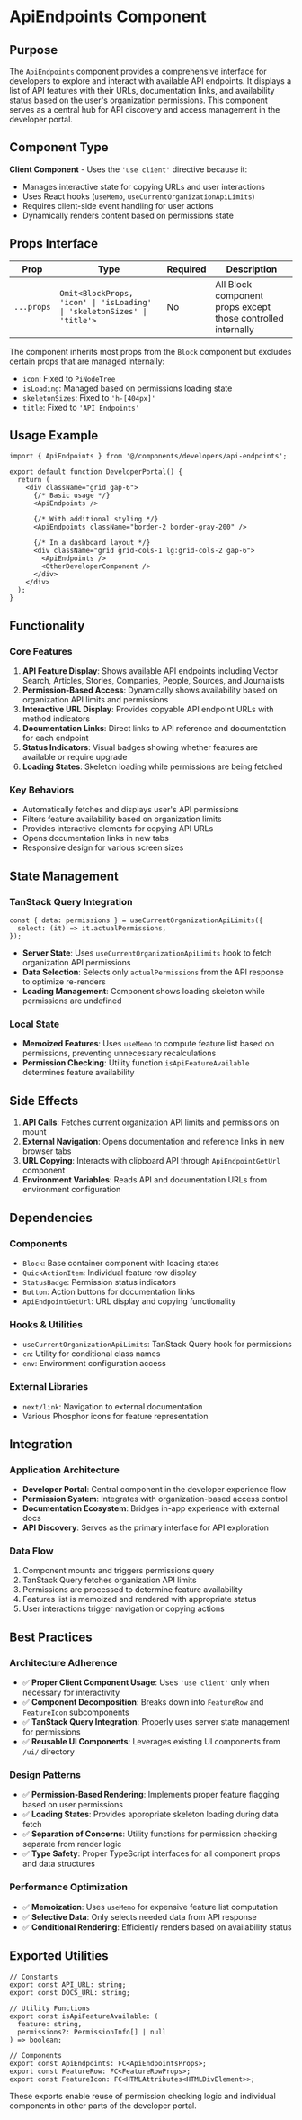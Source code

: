 # ApiEndpoints Component

## Purpose

The `ApiEndpoints` component provides a comprehensive interface for developers to explore and interact with available API endpoints. It displays a list of API features with their URLs, documentation links, and availability status based on the user's organization permissions. This component serves as a central hub for API discovery and access management in the developer portal.

## Component Type

**Client Component** - Uses the `'use client'` directive because it:
- Manages interactive state for copying URLs and user interactions
- Uses React hooks (`useMemo`, `useCurrentOrganizationApiLimits`)
- Requires client-side event handling for user actions
- Dynamically renders content based on permissions state

## Props Interface

| Prop | Type | Required | Description |
|------|------|----------|-------------|
| `...props` | `Omit<BlockProps, 'icon' \| 'isLoading' \| 'skeletonSizes' \| 'title'>` | No | All Block component props except those controlled internally |

The component inherits most props from the `Block` component but excludes certain props that are managed internally:
- `icon`: Fixed to `PiNodeTree`
- `isLoading`: Managed based on permissions loading state
- `skeletonSizes`: Fixed to `'h-[404px]'`
- `title`: Fixed to `'API Endpoints'`

## Usage Example

```tsx
import { ApiEndpoints } from '@/components/developers/api-endpoints';

export default function DeveloperPortal() {
  return (
    <div className="grid gap-6">
      {/* Basic usage */}
      <ApiEndpoints />
      
      {/* With additional styling */}
      <ApiEndpoints className="border-2 border-gray-200" />
      
      {/* In a dashboard layout */}
      <div className="grid grid-cols-1 lg:grid-cols-2 gap-6">
        <ApiEndpoints />
        <OtherDeveloperComponent />
      </div>
    </div>
  );
}
```

## Functionality

### Core Features

1. **API Feature Display**: Shows available API endpoints including Vector Search, Articles, Stories, Companies, People, Sources, and Journalists
2. **Permission-Based Access**: Dynamically shows availability based on organization API limits and permissions
3. **Interactive URL Display**: Provides copyable API endpoint URLs with method indicators
4. **Documentation Links**: Direct links to API reference and documentation for each endpoint
5. **Status Indicators**: Visual badges showing whether features are available or require upgrade
6. **Loading States**: Skeleton loading while permissions are being fetched

### Key Behaviors

- Automatically fetches and displays user's API permissions
- Filters feature availability based on organization limits
- Provides interactive elements for copying API URLs
- Opens documentation links in new tabs
- Responsive design for various screen sizes

## State Management

### TanStack Query Integration
```tsx
const { data: permissions } = useCurrentOrganizationApiLimits({
  select: (it) => it.actualPermissions,
});
```

- **Server State**: Uses `useCurrentOrganizationApiLimits` hook to fetch organization API permissions
- **Data Selection**: Selects only `actualPermissions` from the API response to optimize re-renders
- **Loading Management**: Component shows loading skeleton while permissions are undefined

### Local State
- **Memoized Features**: Uses `useMemo` to compute feature list based on permissions, preventing unnecessary recalculations
- **Permission Checking**: Utility function `isApiFeatureAvailable` determines feature availability

## Side Effects

1. **API Calls**: Fetches current organization API limits and permissions on mount
2. **External Navigation**: Opens documentation and reference links in new browser tabs
3. **URL Copying**: Interacts with clipboard API through `ApiEndpointGetUrl` component
4. **Environment Variables**: Reads API and documentation URLs from environment configuration

## Dependencies

### Components
- `Block`: Base container component with loading states
- `QuickActionItem`: Individual feature row display
- `StatusBadge`: Permission status indicators
- `Button`: Action buttons for documentation links
- `ApiEndpointGetUrl`: URL display and copying functionality

### Hooks & Utilities
- `useCurrentOrganizationApiLimits`: TanStack Query hook for permissions
- `cn`: Utility for conditional class names
- `env`: Environment configuration access

### External Libraries
- `next/link`: Navigation to external documentation
- Various Phosphor icons for feature representation

## Integration

### Application Architecture
- **Developer Portal**: Central component in the developer experience flow
- **Permission System**: Integrates with organization-based access control
- **Documentation Ecosystem**: Bridges in-app experience with external docs
- **API Discovery**: Serves as the primary interface for API exploration

### Data Flow
1. Component mounts and triggers permissions query
2. TanStack Query fetches organization API limits
3. Permissions are processed to determine feature availability
4. Features list is memoized and rendered with appropriate status
5. User interactions trigger navigation or copying actions

## Best Practices

### Architecture Adherence
- ✅ **Proper Client Component Usage**: Uses `'use client'` only when necessary for interactivity
- ✅ **Component Decomposition**: Breaks down into `FeatureRow` and `FeatureIcon` subcomponents
- ✅ **TanStack Query Integration**: Properly uses server state management for permissions
- ✅ **Reusable UI Components**: Leverages existing UI components from `/ui/` directory

### Design Patterns
- ✅ **Permission-Based Rendering**: Implements proper feature flagging based on user permissions
- ✅ **Loading States**: Provides appropriate skeleton loading during data fetch
- ✅ **Separation of Concerns**: Utility functions for permission checking separate from render logic
- ✅ **Type Safety**: Proper TypeScript interfaces for all component props and data structures

### Performance Optimization
- ✅ **Memoization**: Uses `useMemo` for expensive feature list computation
- ✅ **Selective Data**: Only selects needed data from API response
- ✅ **Conditional Rendering**: Efficiently renders based on availability status

## Exported Utilities

```tsx
// Constants
export const API_URL: string;
export const DOCS_URL: string;

// Utility Functions
export const isApiFeatureAvailable: (
  feature: string,
  permissions?: PermissionInfo[] | null
) => boolean;

// Components
export const ApiEndpoints: FC<ApiEndpointsProps>;
export const FeatureRow: FC<FeatureRowProps>;
export const FeatureIcon: FC<HTMLAttributes<HTMLDivElement>>;
```

These exports enable reuse of permission checking logic and individual components in other parts of the developer portal.